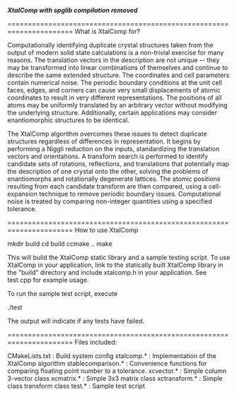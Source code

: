 ***XtalComp with spglib compilation removed***

======================================================================
What is XtalComp for?

Computationally identifying duplicate crystal structures taken from
the output of modern solid state calculations is a non-trivial
exercise for many reasons. The translation vectors in the description
are not unique -- they may be transformed into linear combinations of
themselves and continue to describe the same extended structure. The
coordinates and cell parameters contain numerical noise. The periodic
boundary conditions at the unit cell faces, edges, and corners can
cause very small displacements of atomic coordinates to result in very
different representations. The positions of all atoms may be uniformly
translated by an arbitrary vector without modifying the underlying
structure. Additionally, certain applications may consider
enantiomorphic structures to be identical.

The XtalComp algorithm overcomes these issues to detect duplicate
structures regardless of differences in representation. It begins by
performing a Niggli reduction on the inputs, standardizing the
translation vectors and orientations. A transform search is performed
to identify candidate sets of rotations, reflections, and translations
that potentially map the description of one crystal onto the other,
solving the problems of enantiomorphs and rotationally degenerate
lattices. The atomic positions resulting from each candidate transform
are then compared, using a cell-expansion technique to remove periodic
boundary issues. Computational noise is treated by comparing
non-integer quantities using a specified tolerance.


======================================================================
How to use XtalComp

mkdir build
cd build
ccmake ..
make

This will build the XtalComp static library and a sample testing
script. To use XtalComp in your application, link to the statically
built XtalComp library in the "build" directory and include
xtalcomp.h in your application. See test.cpp for example usage.

To run the sample test script, execute

./test

The output will indicate if any tests have failed.


======================================================================
Files included:

CMakeLists.txt     : Build system config
xtalcomp.*         : Implementation of the XtalComp algorithm
stablecomparison.* : Convenience functions for comparing floating
                       point number to a tolerance.
xcvector.*         : Simple column 3-vector class
xcmatrix.*         : Simple 3x3 matrix class
xctransform.*      : Simple class transform class
test.*             : Sample test script
